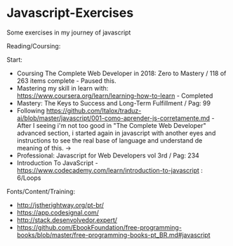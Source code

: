 # Javascript-Exercises
Some exercises in my journey of javascript

Reading/Coursing:

Start:

- Coursing The Complete Web Developer in 2018: Zero to Mastery / 118 of 263 items complete - Paused this.
- Mastering my skill in learn with: https://www.coursera.org/learn/learning-how-to-learn - Completed
- Mastery: The Keys to Success and Long-Term Fulfillment / Pag: 99
- Following https://github.com/Italox/traduz-ai/blob/master/javascript/001-como-aprender-js-corretamente.md - After I seeing i'm not too good in "The Complete Web Developer" advanced section, i started again in javascript with another eyes and instructions to see the real base of language and understand de meaning of this. ->
- Professional: Javascript for Web Developers vol 3rd / Pag: 234
- Introduction To JavaScript - https://www.codecademy.com/learn/introduction-to-javascript : 6/Loops

Fonts/Content/Training:
- http://jstherightway.org/pt-br/
- https://app.codesignal.com/
- http://stack.desenvolvedor.expert/
- https://github.com/EbookFoundation/free-programming-books/blob/master/free-programming-books-pt_BR.md#javascript
